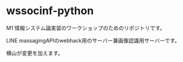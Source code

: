 # wssocinf-python

M1 情報システム論実習のワークショップのためのリポジトリです。

LINE massagingAPIのwebhack用のサーバー兼画像認識用サーバーです。

横山が変更を加えます。
